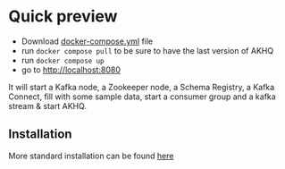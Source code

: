 # Quick preview

* Download [docker-compose.yml](https://raw.githubusercontent.com/tchiotludo/akhq/master/docker-compose.yml) file
* run `docker compose pull` to be sure to have the last version of AKHQ
* run `docker compose up`
* go to [http://localhost:8080](http://localhost:8080)

It will start a Kafka node, a Zookeeper node, a Schema Registry, a Kafka Connect, fill with some sample data, start a consumer
group and a kafka stream & start AKHQ.


## Installation
More standard installation can be found [here](./installation.md)